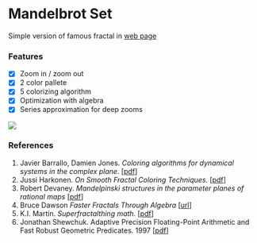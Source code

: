 # Mandelbrot Set

Simple version of famous fractal in [web page](http://htmlpreview.github.io/?https://github.com/munrocket/mandelbrot-set/blob/master/main.html)

### Features

- [X] Zoom in / zoom out
- [X] 2 color pallete
- [X] 5 colorizing algorithm
- [X] Optimization with algebra
- [X] Series approximation for deep zooms

![](https://i.imgur.com/260LNbm.png)

### References

1. Javier Barrallo, Damien Jones. *Coloring algorithms for dynamical systems in the complex plane*. [[pdf](http://math.unipa.it/~grim/Jbarrallo.PDF)]
2. Jussi Harkonen. *On Smooth Fractal Coloring Techniques.* [[pdf](http://jussiharkonen.com/files/on_fractal_coloring_techniques(lo-res).pdf)]
3. Robert Devaney. *Mandelpinski structures in the parameter planes of rational maps* [[pdf](http://math.bu.edu/people/bob/papers/struc.pdf)]
4. Bruce Dawson *Faster Fractals Through Algebra* [[url](https://randomascii.wordpress.com/2011/08/13/faster-fractals-through-algebra/)]
5. K.I. Martin. *Superfractalthing math.* [[pdf](http://www.superfractalthing.co.nf/sft_maths.pdf)]
6. Jonathan Shewchuk. Adaptive Precision Floating-Point Arithmetic and Fast Robust Geometric Predicates. 1997 [[pdf](https://people.eecs.berkeley.edu/~jrs/papers/robustr.pdf)]